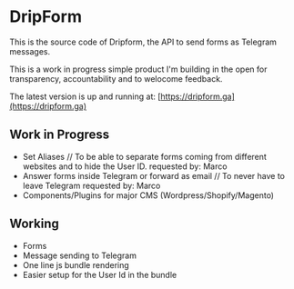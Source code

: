 # DripForm
This is the source code of Dripform, the API to send forms as Telegram messages.

This is a work in progress simple product I'm building in the open for transparency, accountability and to welocome feedback.

The latest version is up and running at: [https://dripform.ga](https://dripform.ga)

## Work in Progress
* Set Aliases // To be able to separate forms coming from different websites and to hide the User ID. requested by: Marco
* Answer forms inside Telegram or forward as email // To never have to leave Telegram requested by: Marco
* Components/Plugins for major CMS (Wordpress/Shopify/Magento)

## Working
* Forms
* Message sending to Telegram
* One line js bundle rendering
* Easier setup for the User Id in the bundle